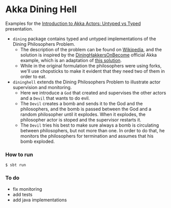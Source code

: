 # Akka Dining Hell

Examples for the [Introduction to Akka Actors: Untyped vs Typed](https://docs.google.com/presentation/d/1ModOVedWzEo5gJm0QA3l3-wStXq2FV4D_GCviZbv474/edit?usp=sharing) presentation.

* `dining` package contains typed and untyped implementations of the Dining Philosophers Problem. 
  * The description of the problem can be found on [Wikipedia](https://en.wikipedia.org/wiki/Dining_philosophers_problem), and the solution is inspired by the [DiningHakkersOnBecome](https://en.wikipedia.org/wiki/Dining_philosophers_problem) official Akka example, which is an adaptation of [this solution](http://www.dalnefre.com/wp/2010/08/dining-philosophers-in-humus/).
  * While in the original formulation the philosophers were using forks, we'll use chopsticks to make it evident that they need two of them in order to eat.  
* `dininghell` extends the Dining Philosophers Problem to illustrate actor supervision and monitoring.
  * Here we introduce a `God` that created and supervises the other actors and a `Devil` that wants to do evil.
  * The `Devil` creates a bomb and sends it to the God and the philosophers, and the bomb is passed between the God and a random philosopher until it explodes. When it explodes, the philosopher actor is stoped and the supervisor restarts it. 
  * The `Devil` tries his best to make sure always a bomb is circulating between philosophers, but not more than one. In order to do that, he monitors the philosophers for termination and assumes that his bomb exploded.



### How to run

```
$ sbt run
```
### To do

* fix monitoring
* add tests
* add java implementations

